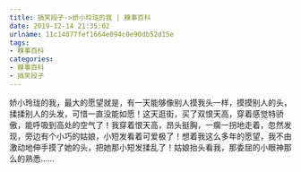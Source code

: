```yaml
---
title: 搞笑段子->娇小玲珑的我 | 糗事百科
date: 2019-12-14 21:35:02
urlname: 11c14077fef1664e094c0e90db52d15e
tags: 
- 糗事百科
categories:
- 糗事百科
- 搞笑段子
---
```

娇小玲珑的我，最大的愿望就是，有一天能够像别人摸我头一样，摸摸别人的头，揉揉别人的头发，可惜一直没能如愿！这天逛街，买了双恨天高，穿着感觉特骄傲，能呼吸到高处的空气了！我穿着恨天高，昂头挺胸，一瘸一拐地走着，忽然发现，旁边有个小巧的姑娘，小短发看着可爱极了！想着我这么多年的愿望，我不由激动地伸手摸了她的头，把她那小短发揉乱了！姑娘抬头看我，那委屈的小眼神那么的熟悉……


